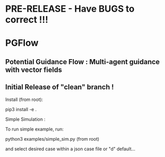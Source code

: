 # PRE-RELEASE - Have BUGS to correct !!!

# PGFlow

## Potential Guidance Flow : Multi-agent guidance with vector fields

## Initial Release of "clean" branch !


Install (from root):

pip3 install -e .

Simple Simulation : 

To run simple example, run:

python3 examples/simple_sim.py (from root)

and select desired case within a json case file or "d" default...
